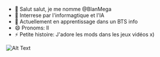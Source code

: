 - 👋 Salut salut, je me nomme @BlanMega
- 👀 Interrese par l'informagtique et l'IA
- 🌱 Actuellement en apprentissage dans un BTS info
- 😄 Pronoms: Il
- ⚡ Petite histoire: J'adore les mods dans les jeux vidéos x)

![Alt Text](https://i.gifer.com/1WbN.gif)


